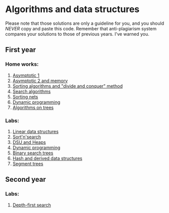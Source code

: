 # Algorithms and data structures

Please note that those solutions are only a guideline for you, and you should *NEVER* copy and paste
this code. Remember that anti-plagiarism system compares your solutions to those of previous years.
I've warned you.

## First year

### Home works:
1. [Asymptotic 1](/term1/hw/1)
2. [Asymptotic 2 and memory](/term1/hw/2)
3. [Sorting algorithms and "divide and conquer" method](/term1/hw/3)
4. [Search algorithms](/term1/hw/4)
5. [Sorting nets](/term1/hw/5)
9. [Dynamic programming](/term1/hw/9)
13. [Algorithms on trees](/term1/hw/13)

### Labs:
1. [Linear data structures](/term1/lab/1)
2. [Sort'n'search](/term1/lab/2)
3. [DSU and Heaps](/term1/lab/3)
4. [Dynamic programming](/term1/lab/4)
5. [Binary search trees](/term2/lab/1)
6. [Hash and derived data structures](/term2/lab/2)
7. [Segment trees](/term2/lab/3)

## Second year

### Labs:
1. [Depth-first search](/term3/lab/1)
